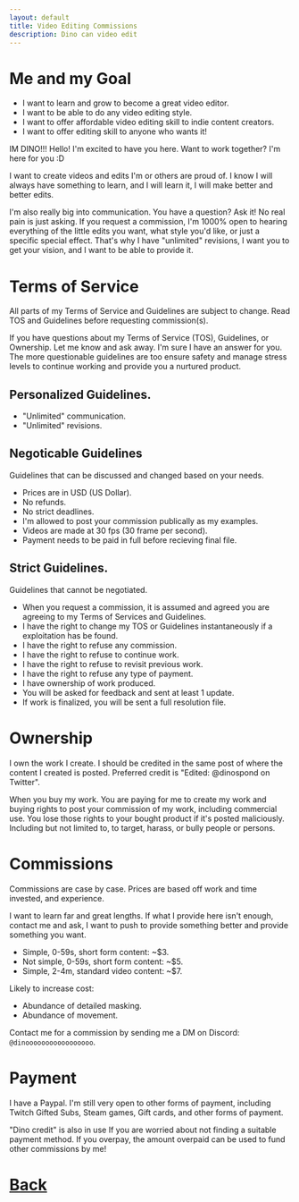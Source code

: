 ```yaml
---
layout: default
title: Video Editing Commissions
description: Dino can video edit
---
```


# Me and my Goal

- I want to learn and grow to become a great video editor. 
- I want to be able to do any video editing style.
- I want to offer affordable video editing skill to indie content creators.
- I want to offer editing skill to anyone who wants it!

IM DINO!!! Hello! I'm excited to have you here. Want to work together? I'm here for you :D

I want to create videos and edits I'm or others are proud of. I know I will always have something to learn, and I will learn it, I will make better and better edits.

I'm also really big into communication. You have a question? Ask it! No real pain is just asking. If you request a commission, I'm 1000% open to hearing everything of the little edits you want, what style you'd like, or just a specific special effect. That's why I have "unlimited" revisions, I want you to get your vision, and I want to be able to provide it.

# Terms of Service

All parts of my Terms of Service and Guidelines are subject to change. Read TOS and Guidelines before requesting commission(s).

If you have questions about my Terms of Service (TOS), Guidelines, or Ownership. Let me know and ask away. I'm sure I have an answer for you. The more questionable guidelines are too ensure safety and manage stress levels to continue working and provide you a nurtured product.

## Personalized Guidelines.

- "Unlimited" communication.
- "Unlimited" revisions.

## Negoticable Guidelines

Guidelines that can be discussed and changed based on your needs. 

- Prices are in USD (US Dollar).
- No refunds.
- No strict deadlines.
- I'm allowed to post your commission publically as my examples.
- Videos are made at 30 fps (30 frame per second).
- Payment needs to be paid in full before recieving final file.

## Strict Guidelines.

Guidelines that cannot be negotiated.

- When you request a commission, it is assumed and agreed you are agreeing to my Terms of Services and Guidelines.
- I have the right to change my TOS or Guidelines instantaneously if a exploitation has be found. 
- I have the right to refuse any commission.
- I have the right to refuse to continue work.
- I have the right to refuse to revisit previous work.
- I have the right to refuse any type of payment.
- I have ownership of work produced.
- You will be asked for feedback and sent at least 1 update.
- If work is finalized, you will be sent a full resolution file.

# Ownership

I own the work I create. I should be credited in the same post of where the content I created is posted. Preferred credit is "Edited: @dinospond on Twitter".

When you buy my work. You are paying for me to create my work and buying rights to post your commission of my work, including commercial use. You lose those rights to your bought product if it's posted maliciously. Including but not limited to, to target, harass, or bully people or persons.

# Commissions

Commissions are case by case. Prices are based off work and time invested, and experience.

I want to learn far and great lengths. If what I provide here isn't enough, contact me and ask, I want to push to provide something better and provide something you want.

- Simple, 0-59s, short form content: ~$3.
- Not simple, 0-59s, short form content: ~$5.
- Simple, 2-4m, standard video content: ~$7.

Likely to increase cost:

- Abundance of detailed masking.
- Abundance of movement.

Contact me for a commission by sending me a DM on Discord: `@dinooooooooooooooooo`.

# Payment

I have a Paypal. I'm still very open to other forms of payment, including Twitch Gifted Subs, Steam games, Gift cards, and other forms of payment. 

"Dino credit" is also in use If you are worried about not finding a suitable payment method. If you overpay, the amount overpaid can be used to fund other commissions by me! 

# [**Back**](./)